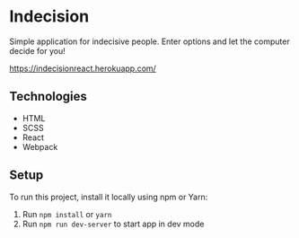 # Indecision

Simple application for indecisive people. Enter options and let the computer decide for you!

https://indecisionreact.herokuapp.com/

## Technologies

-  HTML
-  SCSS
-  React
-  Webpack

## Setup

To run this project, install it locally using npm or Yarn:

1. Run `npm install` or `yarn`
2. Run `npm run dev-server` to start app in dev mode
